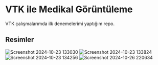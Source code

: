 # VTK ile Medikal Görüntüleme
VTK çalışmalarımda ilk denemelerimi yaptığım repo.
## Resimler
![Screenshot 2024-10-23 133030](https://github.com/user-attachments/assets/0aa40531-8f69-4e94-9877-cf09f4c6ed94)
![Screenshot 2024-10-23 133824](https://github.com/user-attachments/assets/963de1b3-7a35-42e1-8e81-eec8ccfdbcdb)
![Screenshot 2024-10-23 134256](https://github.com/user-attachments/assets/49fd7da7-a14a-480a-af8c-2d2fd2e3f503)
![Screenshot 2024-10-26 220634](https://github.com/user-attachments/assets/b945a254-82e7-4865-80fa-5f00e4f15071)
